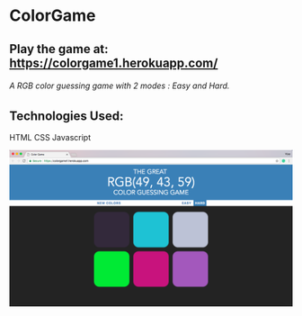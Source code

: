# **ColorGame**

## **Play the game at:** https://colorgame1.herokuapp.com/

###### A RGB color guessing game with 2 modes : Easy and Hard.

## **Technologies Used:**

HTML
CSS
Javascript


![Alt text](images/homepage.png?raw=true) 


